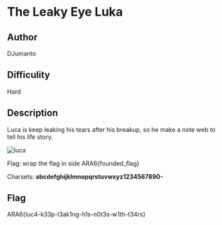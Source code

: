 # The Leaky Eye Luka
## Author
DJumanto

## Difficulity
Hard

## Description
Luca is keep leaking his tears after his breakup, so he make a note web to tell his life story.


![luca](https://encrypted-tbn0.gstatic.com/images?q=tbn:ANd9GcRfv6yqcDzdXkUQknXhAGFaSK4VawcoxIDX6Q&s)

Flag:
wrap the flag in side ARA6{founded_flag}

Charsets: **abcdefghijklmnopqrstuvwxyz1234567890-**
## Flag
ARA6{luc4-k33p-l3ak1ng-h1s-n0t3s-w1th-t34rs}
